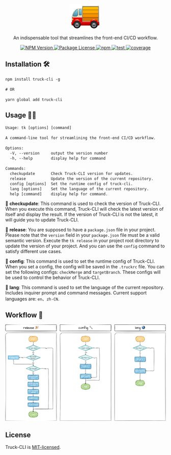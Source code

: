 <p align="center">
  <img style="width: 100px;" src="./src/assets/logo.png" alt="logo.png" />
</p>
<p align="center">An indispensable tool that streamlines the front-end CI/CD workflow.</p>
<p align="center">
  <a href="https://www.npmjs.com/package/truck-cli" target="_blank">
    <img src="https://img.shields.io/npm/v/truck-cli.svg" alt="NPM Version" />
  </a>
  <a href="https://www.npmjs.com/package/truck-cli" target="_blank">
    <img src="https://img.shields.io/npm/l/truck-cli.svg" alt="Package License" />
  </a>
  <a href="https://www.npmjs.com/package/truck-cli" target="_blank">
    <img src="https://img.shields.io/npm/dm/truck-cli" alt="npm" />
  </a>
  <a href="https://github.com/yingjieweb/truck-cli/actions/workflows/test.yml" target="_blank">
    <img src="https://github.com/yingjieweb/truck-cli/actions/workflows/test.yml/badge.svg?branch=main" alt="test" />
  </a>
  <a href="https://codecov.io/gh/yingjieweb/truck-cli" target="_blank"> 
    <img src="https://codecov.io/gh/yingjieweb/truck-cli/graph/badge.svg?token=FYF4XVHIMF" alt="coverage" /> 
  </a>
</p>

<!-- ## Why use Truck-CLI? 🤔 -->

## Installation 🛠

```
npm install truck-cli -g

# OR

yarn global add truck-cli
```

## Usage 👨‍💻

```
Usage: tk [options] [command]

A command-line tool for streamlining the front-end CI/CD workflow.

Options:
  -V, --version     output the version number
  -h, --help        display help for command

Commands:
  checkupdate       Check Truck-CLI version for updates.
  release           Update the version of the current repository.
  config [options]  Set the runtime config of truck-cli.
  lang [options]    Set the language of the current repository.
  help [command]    display help for command.
```

🚩 **checkupdate**: This command is used to check the version of Truck-CLI. When you execute this command, Truck-CLI will check the latest version of itself and display the result. If the version of Truck-CLI is not the latest, it will guide you to update Truck-CLI.

🚩 **release**: You are supposed to have a `package.json` file in your project. Please note that the `version` field in your `package.json` file must be a valid semantic version. Execute the `tk release` in your project root directory to update the version of your project. And you can use the `config` command to satisfy different use cases.

🚩 **config**: This command is used to set the runtime config of Truck-CLI. When you set a config, the config will be saved in the `.truckrc` file. You can set the following configs: `checkMerge` and `targetBranch`. These configs will be used to control the behavior of Truck-CLI.

🚩 **lang**: This command is used to set the language of the current repository. Includes inquirer prompt and command messages. Current support languages are: `en`、`zh-CN`.

## Workflow 🧫

![workflow](./src/assets/workflow.png)

## License

Truck-CLI is [MIT-licensed](LICENSE).
